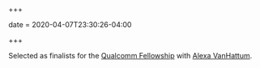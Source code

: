 +++

date = 2020-04-07T23:30:26-04:00

+++

Selected as finalists for the [Qualcomm Fellowship][final] with [Alexa VanHattum][alexa].

[final]: https://www.qualcomm.com/invention/research/university-relations/innovation-fellowship/2020-north-america
[alexa]: https://www.cs.cornell.edu/~avh/
